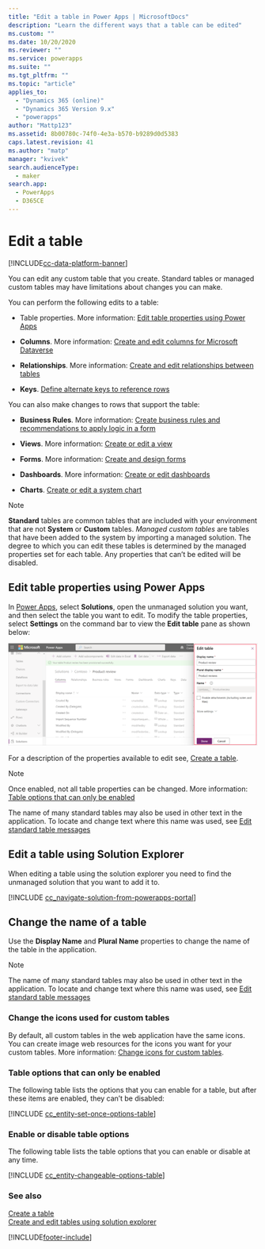 ```yaml
---
title: "Edit a table in Power Apps | MicrosoftDocs"
description: "Learn the different ways that a table can be edited"
ms.custom: ""
ms.date: 10/20/2020
ms.reviewer: ""
ms.service: powerapps
ms.suite: ""
ms.tgt_pltfrm: ""
ms.topic: "article"
applies_to: 
  - "Dynamics 365 (online)"
  - "Dynamics 365 Version 9.x"
  - "powerapps"
author: "Mattp123"
ms.assetid: 8b00780c-74f0-4e3a-b570-b9289d0d5383
caps.latest.revision: 41
ms.author: "matp"
manager: "kvivek"
search.audienceType: 
  - maker
search.app: 
  - PowerApps
  - D365CE
---
```

# Edit a table

[!INCLUDE[cc-data-platform-banner](../../includes/cc-data-platform-banner.md)]

You can edit any custom table that you create. Standard tables or managed custom tables may have limitations about changes you can make.  

You can perform the following edits to a table:

- Table properties. More information: [Edit table properties using Power Apps](#edit-table-properties-using-power-apps)

- **Columns**. More information:  [Create and edit columns for Microsoft Dataverse](create-edit-fields.md)
  
- **Relationships**. More information:  [Create and edit relationships between tables](create-edit-entity-relationships.md)

- **Keys**. [Define alternate keys to reference rows](define-alternate-keys-reference-records.md)
  
You can also make changes to rows that support the table:  

- **Business Rules**. More information: [Create business rules and recommendations to apply logic in a form](../model-driven-apps/create-business-rules-recommendations-apply-logic-form.md)

- **Views**. More information:  [Create or edit a view](../model-driven-apps/create-edit-views.md)
  
- **Forms**. More information:  [Create and design forms](../model-driven-apps/create-design-forms.md)

- **Dashboards**. More information: [Create or edit dashboards](../model-driven-apps/create-edit-dashboards.md)

- **Charts**. [Create or edit a system chart](../model-driven-apps/create-edit-system-chart.md)

> [!NOTE]
> **Standard** tables are common tables that are included with your environment that are not **System** or **Custom** tables. *Managed custom tables* are tables that have been added to the system by importing a managed solution. The degree to which you can edit these tables is determined by the managed properties set for each table. Any properties that can’t be edited will be disabled.

## Edit table properties using Power Apps

In [Power Apps](https://make.powerapps.com/?utm_source=padocs&utm_medium=linkinadoc&utm_campaign=referralsfromdoc), select **Solutions**, open the unmanaged solution you want, and then select the table you want to edit. To modify the table properties, select **Settings** on the command bar to view the **Edit table** pane as shown below:

![Edit table properties](media/edit-entity-properties-powerapps-portal-designer.png)

For a description of the properties available to edit see, [Create a table](data-platform-create-entity.md#create-a-table).

> [!NOTE]
> Once enabled, not all table properties can be changed. More information: [Table options that can only be enabled](#table-options-that-can-only-be-enabled)
>
> The name of many standard tables may also be used in other text in the application. To locate and change text where this name was used, see [Edit standard table messages](edit-system-entity-messages.md)


## Edit a table using Solution Explorer

When editing a table using the solution explorer you need to find the unmanaged solution that you want to add it to.

[!INCLUDE [cc_navigate-solution-from-powerapps-portal](../../includes/cc_navigate-solution-from-powerapps-portal.md)]
  
<a name="BKMK_ChangetableName"></a> 
  
## Change the name of a table  

Use the **Display Name** and **Plural Name** properties to change the name of the table in the application. 

> [!NOTE]
>  The name of many standard tables may also be used in other text in the application. To locate and change text where this name was used, see [Edit standard table messages](edit-system-entity-messages.md)
  
<a name="BKMK_ChangetableIcon"></a>   

###  Change the icons used for custom tables  

By default, all custom tables in the web application have the same icons. You can create image web resources for the icons you want for your custom tables. More information:  [Change icons for custom tables](../model-driven-apps/change-custom-entity-icons.md).  
  
<a name="BKMK_EnableOptions"></a>  
 
###  Table options that can only be enabled  

The following table lists the options that you can enable for a table, but after these items are enabled, they can’t be disabled:  

[!INCLUDE [cc_entity-set-once-options-table](../../includes/cc_entity-set-once-options-table.md)] 
  
<a name="BKMK_EnableDisableOptions"></a>  
 
###  Enable or disable table options  

The following table lists the table options that you can enable or disable at any time.  

[!INCLUDE [cc_entity-changeable-options-table](../../includes/cc_entity-changeable-options-table.md)] 

### See also

[Create a table](create-edit-entities.md)<br />
[Create and edit tables using solution explorer](create-edit-entities-solution-explorer.md)


[!INCLUDE[footer-include](../../includes/footer-banner.md)]